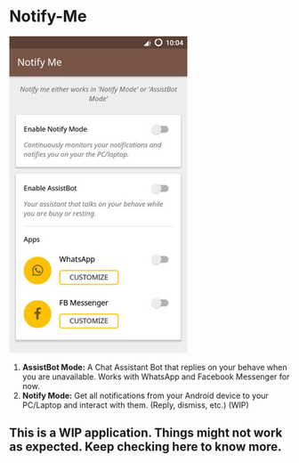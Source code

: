 # Notify-Me

![](Screenshot.jpg?raw=true "Screenshot")

1. **AssistBot Mode:** A Chat Assistant Bot that replies on your behave when you are unavailable. Works with WhatsApp and Facebook Messenger for now.
2. **Notify Mode:** Get all notifications from your Android device to your PC/Laptop and interact with them. (Reply, dismiss, etc.) (WIP)

## This is a WIP application. Things might not work as expected. Keep checking here to know more.
